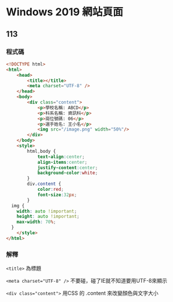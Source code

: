 # Windows 2019 網站頁面
## 113
### 程式碼

```html
<!DOCTYPE html>
<html>
	<head>
		<title></title>
		<meta charset="UTF-8" />
	</head>
	<body>
		<div class="content">
			<p>學校名稱: ABCD</p>
			<p>科系名稱: 資訊科</p>
			<p>崗位號碼: 06</p>
			<p>選手姓名: 王小名</p>
			<img src="/image.png" width="50%"/>
		</div>
	</body>
	<style>
		html,body {
			text-align:center;
			align-items:center;
			justify-content:center;
			background-color:white;
		}
		div.content {
			color:red;
			font-size:32px;
		}
  img {
    width: auto !important;
    height: auto !important;
    max-width: 70%;
  }
	</style>
</html>
```

### 解釋

```<title>``` 為標題

```<meta charset="UTF-8" />``` 不要碰，碰了IE就不知道要用UTF-8來顯示

```<div class="content">``` 用CSS 的 .content 來改變顏色與文字大小
